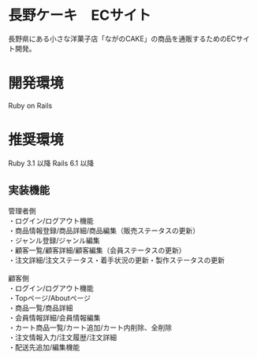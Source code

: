 # 長野ケーキ　ECサイト

長野県にある小さな洋菓子店「ながのCAKE」の商品を通販するためのECサイト開発。

# 開発環境

Ruby on Rails

# 推奨環境

Ruby 3.1 以降 Rails 6.1 以降

## 実装機能
管理者側<br>
・ログイン/ログアウト機能<br>
・商品情報登録/商品詳細/商品編集（販売ステータスの更新）<br>
・ジャンル登録/ジャンル編集<br>
・顧客一覧/顧客詳細/顧客編集（会員ステータスの更新）<br>
・注文詳細/注文ステータス・着手状況の更新・製作ステータスの更新<br>
<br>
顧客側<br>
・ログイン/ログアウト機能<br>
・Topページ/Aboutページ<br>
・商品一覧/商品詳細<br>
・会員情報詳細/会員情報編集<br>
・カート商品一覧/カート追加/カート内削除、全削除<br>
・注文情報入力/注文履歴/注文詳細<br>
・配送先追加/編集機能<br>
